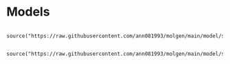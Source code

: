 # Models

        source("https://raw.githubusercontent.com/ann081993/molgen/main/model/seq2seq_lstm.R")
  
        source("https://raw.githubusercontent.com/ann081993/molgen/main/model/seq2seq_gru.R")
